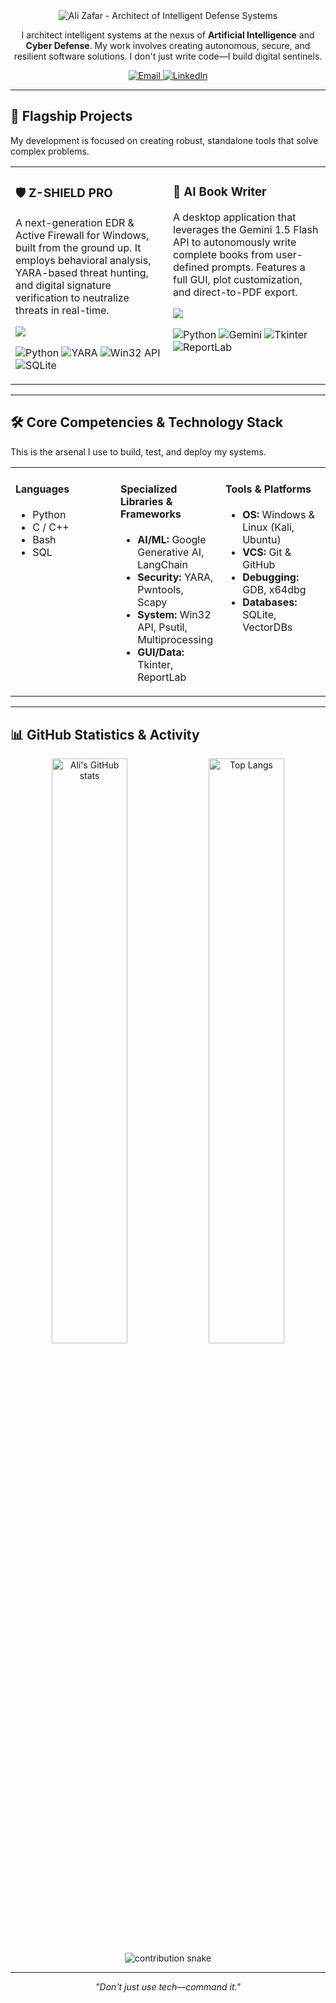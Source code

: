 <!--
  PROFILE ARCHITECTURE BY Z-BOT
  IDENTITY: AliZafar780
  OBJECTIVE: ESTABLISH TECHNICAL AUTHORITY
-->

<!-- 1. HEADER BANNER -->
<div align="center">
  <img src="https://raw.githubusercontent.com/AliZafar780/AliZafar780/main/assets/github_banner.png" alt="Ali Zafar - Architect of Intelligent Defense Systems">
</div>

<!-- 2. INTRODUCTION & CORE MISSION -->
<div align="center">
  <p>
    I architect intelligent systems at the nexus of <b>Artificial Intelligence</b> and <b>Cyber Defense</b>. My work involves creating autonomous, secure, and resilient software solutions. I don't just write code—I build digital sentinels.
  </p>
  <p>
    <a href="mailto:your.email.here@domain.com">
      <img src="https://img.shields.io/badge/Email-Say_Hello-0078D4?style=for-the-badge&logo=microsoft-outlook&logoColor=white" alt="Email"/>
    </a>
    <a href="https://www.linkedin.com/in/your-linkedin-id">
      <img src="https://img.shields.io/badge/LinkedIn-Profile-0A66C2?style=for-the-badge&logo=linkedin&logoColor=white" alt="LinkedIn"/>
    </a>
  </p>
</div>

---

<!-- 3. FLAGSHIP PROJECTS -->
## 🚀 Flagship Projects
My development is focused on creating robust, standalone tools that solve complex problems.

<table width="100%">
  <tr>
    <td width="50%" valign="top">
      <h3>🛡️ Z-SHIELD PRO</h3>
      <p>A next-generation EDR & Active Firewall for Windows, built from the ground up. It employs behavioral analysis, YARA-based threat hunting, and digital signature verification to neutralize threats in real-time.</p>
      <p>
        <a href="https://github.com/AliZafar780/Z-SHIELD-PRO"><img src="https://img.shields.io/badge/View_Repository-302d41?style=for-the-badge&logo=github&logoColor=white"></a>
      </p>
      <p>
        <img src="https://img.shields.io/badge/Python-3776AB?style=flat-square&logo=python&logoColor=white" alt="Python"/>
        <img src="https://img.shields.io/badge/YARA-orange?style=flat-square" alt="YARA"/>
        <img src="https://img.shields.io/badge/Win32_API-0078D4?style=flat-square&logo=windows&logoColor=white" alt="Win32 API"/>
        <img src="https://img.shields.io/badge/SQLite-003B57?style=flat-square&logo=sqlite&logoColor=white" alt="SQLite"/>
      </p>
    </td>
    <td width="50%" valign="top">
      <h3>📘 AI Book Writer</h3>
      <p>A desktop application that leverages the Gemini 1.5 Flash API to autonomously write complete books from user-defined prompts. Features a full GUI, plot customization, and direct-to-PDF export.</p>
      <p>
        <a href="https://github.com/AliZafar780/ai-book-writer"><img src="https://img.shields.io/badge/View_Repository-302d41?style=for-the-badge&logo=github&logoColor=white"></a>
      </p>
      <p>
        <img src="https://img.shields.io/badge/Python-3776AB?style=flat-square&logo=python&logoColor=white" alt="Python"/>
        <img src="https://img.shields.io/badge/Gemini_1.5-DE4B3C?style=flat-square&logo=google-gemini&logoColor=white" alt="Gemini"/>
        <img src="https://img.shields.io/badge/Tkinter-GUI-2C699A?style=flat-square" alt="Tkinter"/>
        <img src="https://img.shields.io/badge/ReportLab-PDF-E44D26?style=flat-square" alt="ReportLab"/>
      </p>
    </td>
  </tr>
</table>

---

## 🛠️ Core Competencies & Technology Stack
This is the arsenal I use to build, test, and deploy my systems.

<table>
  <tr>
    <td valign="top" width="33%">
      <h4>Languages</h4>
      <ul>
        <li>Python</li>
        <li>C / C++</li>
        <li>Bash</li>
        <li>SQL</li>
      </ul>
    </td>
    <td valign="top" width="33%">
      <h4>Specialized Libraries & Frameworks</h4>
      <ul>
        <li><b>AI/ML:</b> Google Generative AI, LangChain</li>
        <li><b>Security:</b> YARA, Pwntools, Scapy</li>
        <li><b>System:</b> Win32 API, Psutil, Multiprocessing</li>
        <li><b>GUI/Data:</b> Tkinter, ReportLab</li>
      </ul>
    </td>
    <td valign="top" width="33%">
      <h4>Tools & Platforms</h4>
      <ul>
        <li><b>OS:</b> Windows & Linux (Kali, Ubuntu)</li>
        <li><b>VCS:</b> Git & GitHub</li>
        <li><b>Debugging:</b> GDB, x64dbg</li>
        <li><b>Databases:</b> SQLite, VectorDBs</li>
      </ul>
    </td>
  </tr>
</table>

---

<!-- 4. GITHUB STATS & ACTIVITY -->
## 📊 GitHub Statistics & Activity
<div align="center">
  <img src="https://github-readme-stats.vercel.app/api?username=AliZafar780&show_icons=true&theme=merko&border_color=302d41&rank_icon=github" alt="Ali's GitHub stats" width="49%"/>
  <img src="https://github-readme-stats.vercel.app/api/top-langs/?username=AliZafar780&layout=compact&theme=merko&border_color=302d41" alt="Top Langs" width="49%"/>
  <br>
  <img src="https://github.com/AliZafar780/AliZafar780/raw/main/assets/github-contribution-grid-snake.svg" alt="contribution snake">
</div>

---

<p align="center">
  <i>"Don't just use tech—command it."</i>
</p>
